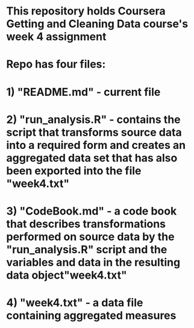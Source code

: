 # This repository holds Coursera Getting and Cleaning Data course's week 4 assignment

# Repo has four files:
# 1) "README.md" - current file
# 2) "run_analysis.R" - contains the script that transforms source data into a required form and creates an aggregated data set that has also been exported into the file "week4.txt"
# 3) "CodeBook.md" - a code book that describes transformations performed on source data by the "run_analysis.R" script and the variables and data in the resulting data object"week4.txt"
# 4) "week4.txt" - a data file containing aggregated measures
